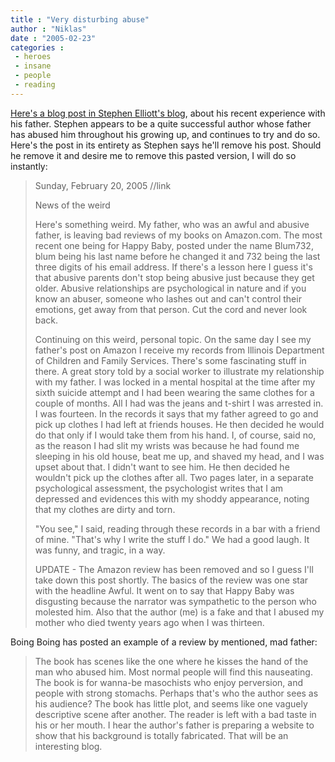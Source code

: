 ```yaml
---
title : "Very disturbing abuse"
author : "Niklas"
date : "2005-02-23"
categories : 
 - heroes
 - insane
 - people
 - reading
---
```


[Here's a blog post in Stephen Elliott's blog](http://www.stephenelliott.com/2005/02/news-of-weird-heres-something-weird.html), about his recent experience with his father. Stephen appears to be a quite successful author whose father has abused him throughout his growing up, and continues to try and do so. Here's the post in its entirety as Stephen says he'll remove his post. Should he remove it and desire me to remove this pasted version, I will do so instantly:

> Sunday, February 20, 2005 //link
> 
> News of the weird
> 
> Here's something weird. My father, who was an awful and abusive father, is leaving bad reviews of my books on Amazon.com. The most recent one being for Happy Baby, posted under the name Blum732, blum being his last name before he changed it and 732 being the last three digits of his email address. If there's a lesson here I guess it's that abusive parents don't stop being abusive just because they get older. Abusive relationships are psychological in nature and if you know an abuser, someone who lashes out and can't control their emotions, get away from that person. Cut the cord and never look back.
> 
> Continuing on this weird, personal topic. On the same day I see my father's post on Amazon I receive my records from Illinois Department of Children and Family Services. There's some fascinating stuff in there. A great story told by a social worker to illustrate my relationship with my father. I was locked in a mental hospital at the time after my sixth suicide attempt and I had been wearing the same clothes for a couple of months. All I had was the jeans and t-shirt I was arrested in. I was fourteen. In the records it says that my father agreed to go and pick up clothes I had left at friends houses. He then decided he would do that only if I would take them from his hand. I, of course, said no, as the reason I had slit my wrists was because he had found me sleeping in his old house, beat me up, and shaved my head, and I was upset about that. I didn't want to see him. He then decided he wouldn't pick up the clothes after all. Two pages later, in a separate psychological assessment, the psychologist writes that I am depressed and evidences this with my shoddy appearance, noting that my clothes are dirty and torn.
> 
> "You see," I said, reading through these records in a bar with a friend of mine. "That's why I write the stuff I do." We had a good laugh. It was funny, and tragic, in a way.
> 
> UPDATE - The Amazon review has been removed and so I guess I'll take down this post shortly. The basics of the review was one star with the headline Awful. It went on to say that Happy Baby was disgusting because the narrator was sympathetic to the person who molested him. Also that the author (me) is a fake and that I abused my mother who died twenty years ago when I was thirteen.

Boing Boing has posted an example of a review by mentioned, mad father:

> The book has scenes like the one where he kisses the hand of the man who abused him. Most normal people will find this nauseating. The book is for wanna-be masochists who enjoy perversion, and people with strong stomachs. Perhaps that's who the author sees as his audience? The book has little plot, and seems like one vaguely descriptive scene after another. The reader is left with a bad taste in his or her mouth. I hear the author's father is preparing a website to show that his background is totally fabricated. That will be an interesting blog.
